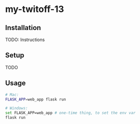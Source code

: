 # my-twitoff-13



## Installation

TODO: Instructions

## Setup

TODO

## Usage

```sh
# Mac:
FLASK_APP=web_app flask run

# Windows:
set FLASK_APP=web_app # one-time thing, to set the env var
flask run
```